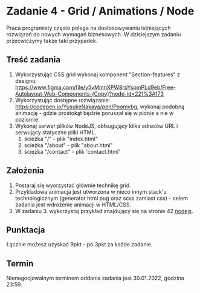 # Zadanie 4 - Grid / Animations / Node
Praca programisty często polega na dostosowywaniu istniejących rozwiązań do nowych wymagań biznesowych. W dzisiejszym zadaniu przećwiczymy także taki przypadek.

## Treść zadania
1. Wykorzystując CSS grid wykonaj komponent "Section-features" z designu: https://www.figma.com/file/y5vMmnXPW8rpYspmPLd9eb/Free-Autolayout-Web-Components-(Copy)?node-id=221%3A173
2. Wykorzystując dostępne rozwiązanie: https://codepen.io/YusukeNakaya/pen/Poomvbg, wykonaj podobną animację - gdzie prostokąt będzie poruszał się w pionie a nie w poziomie.
3. Wykonaj serwer plików NodeJS, obłsugujący kilka adresów URL i serwujący statyczne pliki HTML.
    1. ścieżka "/" - plik "index.html"
    2. scieżka "/about" - plik "about.html"
    3. ścieżka "/contact" - plik 'contact.html'


## Założenia
1. Postaraj się wyorzystać głównie technikę grid.
2. Przykładowa animacja jest utworzona w nieco innym stack'u technologicznym (generator html pug oraz scss zamiast css) - celem zadania jest wdrożenie animacji w HTML/CSS.
3. W zadaniu 3. wykorzystaj przykład znajdujący się na stronie 42 <a href="https://github.com/barteekn/Homework/blob/e0e81a95e78f46324c067c8b224648b6fb85a347/04-homework-grid-animation-node/nodejs_wprowadzenie.pdf">nodejs</a>.

## Punktacja
Łącznie możesz uzyskać 9pkt - po 3pkt za każde zadanie.

## Termin
Nienegocjowalnym terminem oddania zadania jest 30.01.2022, godzina 23:59.
